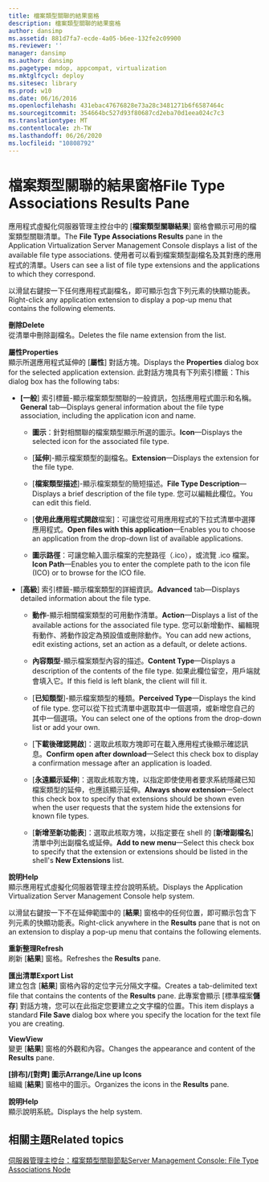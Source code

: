 ```yaml
---
title: 檔案類型關聯的結果窗格
description: 檔案類型關聯的結果窗格
author: dansimp
ms.assetid: 881d7fa7-ecde-4a05-b6ee-132fe2c09900
ms.reviewer: ''
manager: dansimp
ms.author: dansimp
ms.pagetype: mdop, appcompat, virtualization
ms.mktglfcycl: deploy
ms.sitesec: library
ms.prod: w10
ms.date: 06/16/2016
ms.openlocfilehash: 431ebac47676828e73a28c3481271b6f6587464c
ms.sourcegitcommit: 354664bc527d93f80687cd2eba70d1eea024c7c3
ms.translationtype: MT
ms.contentlocale: zh-TW
ms.lasthandoff: 06/26/2020
ms.locfileid: "10808792"
---
```

# <span data-ttu-id="c11cf-103">檔案類型關聯的結果窗格</span><span class="sxs-lookup"><span data-stu-id="c11cf-103">File Type Associations Results Pane</span></span>


<span data-ttu-id="c11cf-104">應用程式虛擬化伺服器管理主控台中的 [**檔案類型關聯結果**] 窗格會顯示可用的檔案類型關聯清單。</span><span class="sxs-lookup"><span data-stu-id="c11cf-104">The **File Type Associations Results** pane in the Application Virtualization Server Management Console displays a list of the available file type associations.</span></span> <span data-ttu-id="c11cf-105">使用者可以看到檔案類型副檔名及其對應的應用程式的清單。</span><span class="sxs-lookup"><span data-stu-id="c11cf-105">Users can see a list of file type extensions and the applications to which they correspond.</span></span>

<span data-ttu-id="c11cf-106">以滑鼠右鍵按一下任何應用程式副檔名，即可顯示包含下列元素的快顯功能表。</span><span class="sxs-lookup"><span data-stu-id="c11cf-106">Right-click any application extension to display a pop-up menu that contains the following elements.</span></span>

<a href="" id="delete"></a>**<span data-ttu-id="c11cf-107">刪除</span><span class="sxs-lookup"><span data-stu-id="c11cf-107">Delete</span></span>**  
<span data-ttu-id="c11cf-108">從清單中刪除副檔名。</span><span class="sxs-lookup"><span data-stu-id="c11cf-108">Deletes the file name extension from the list.</span></span>

<a href="" id="properties"></a>**<span data-ttu-id="c11cf-109">屬性</span><span class="sxs-lookup"><span data-stu-id="c11cf-109">Properties</span></span>**  
<span data-ttu-id="c11cf-110">顯示所選應用程式延伸的 [**屬性**] 對話方塊。</span><span class="sxs-lookup"><span data-stu-id="c11cf-110">Displays the **Properties** dialog box for the selected application extension.</span></span> <span data-ttu-id="c11cf-111">此對話方塊具有下列索引標籤：</span><span class="sxs-lookup"><span data-stu-id="c11cf-111">This dialog box has the following tabs:</span></span>

-   <span data-ttu-id="c11cf-112">**[一般**] 索引標籤-顯示檔案類型關聯的一般資訊，包括應用程式圖示和名稱。</span><span class="sxs-lookup"><span data-stu-id="c11cf-112">**General** tab—Displays general information about the file type association, including the application icon and name.</span></span>

    -   <span data-ttu-id="c11cf-113">**圖示**：針對相關聯的檔案類型顯示所選的圖示。</span><span class="sxs-lookup"><span data-stu-id="c11cf-113">**Icon**—Displays the selected icon for the associated file type.</span></span>

    -   <span data-ttu-id="c11cf-114">[**延伸**]-顯示檔案類型的副檔名。</span><span class="sxs-lookup"><span data-stu-id="c11cf-114">**Extension**—Displays the extension for the file type.</span></span>

    -   <span data-ttu-id="c11cf-115">[**檔案類型描述**]-顯示檔案類型的簡短描述。</span><span class="sxs-lookup"><span data-stu-id="c11cf-115">**File Type Description**—Displays a brief description of the file type.</span></span> <span data-ttu-id="c11cf-116">您可以編輯此欄位。</span><span class="sxs-lookup"><span data-stu-id="c11cf-116">You can edit this field.</span></span>

    -   <span data-ttu-id="c11cf-117">[**使用此應用程式開啟**檔案]：可讓您從可用應用程式的下拉式清單中選擇應用程式。</span><span class="sxs-lookup"><span data-stu-id="c11cf-117">**Open files with this application**—Enables you to choose an application from the drop-down list of available applications.</span></span>

    -   <span data-ttu-id="c11cf-118">**圖示路徑**：可讓您輸入圖示檔案的完整路徑（.ico），或流覽 .ico 檔案。</span><span class="sxs-lookup"><span data-stu-id="c11cf-118">**Icon Path**—Enables you to enter the complete path to the icon file (ICO) or to browse for the ICO file.</span></span>

-   <span data-ttu-id="c11cf-119">[**高級**] 索引標籤-顯示檔案類型的詳細資訊。</span><span class="sxs-lookup"><span data-stu-id="c11cf-119">**Advanced** tab—Displays detailed information about the file type.</span></span>

    -   <span data-ttu-id="c11cf-120">**動作**-顯示相關檔案類型的可用動作清單。</span><span class="sxs-lookup"><span data-stu-id="c11cf-120">**Action**—Displays a list of the available actions for the associated file type.</span></span> <span data-ttu-id="c11cf-121">您可以新增動作、編輯現有動作、將動作設定為預設值或刪除動作。</span><span class="sxs-lookup"><span data-stu-id="c11cf-121">You can add new actions, edit existing actions, set an action as a default, or delete actions.</span></span>

    -   <span data-ttu-id="c11cf-122">**內容類型**-顯示檔案類型內容的描述。</span><span class="sxs-lookup"><span data-stu-id="c11cf-122">**Content Type**—Displays a description of the contents of the file type.</span></span> <span data-ttu-id="c11cf-123">如果此欄位留空，用戶端就會填入它。</span><span class="sxs-lookup"><span data-stu-id="c11cf-123">If this field is left blank, the client will fill it.</span></span>

    -   <span data-ttu-id="c11cf-124">[**已知類型**]-顯示檔案類型的種類。</span><span class="sxs-lookup"><span data-stu-id="c11cf-124">**Perceived Type**—Displays the kind of file type.</span></span> <span data-ttu-id="c11cf-125">您可以從下拉式清單中選取其中一個選項，或新增您自己的其中一個選項。</span><span class="sxs-lookup"><span data-stu-id="c11cf-125">You can select one of the options from the drop-down list or add your own.</span></span>

    -   <span data-ttu-id="c11cf-126">[**下載後確認開啟**]：選取此核取方塊即可在載入應用程式後顯示確認訊息。</span><span class="sxs-lookup"><span data-stu-id="c11cf-126">**Confirm open after download**—Select this check box to display a confirmation message after an application is loaded.</span></span>

    -   <span data-ttu-id="c11cf-127">[**永遠顯示延伸**]：選取此核取方塊，以指定即使使用者要求系統隱藏已知檔案類型的延伸，也應該顯示延伸。</span><span class="sxs-lookup"><span data-stu-id="c11cf-127">**Always show extension**—Select this check box to specify that extensions should be shown even when the user requests that the system hide the extensions for known file types.</span></span>

    -   <span data-ttu-id="c11cf-128">[**新增至新功能表**]：選取此核取方塊，以指定要在 shell 的 [**新增副檔名**] 清單中列出副檔名或延伸。</span><span class="sxs-lookup"><span data-stu-id="c11cf-128">**Add to new menu**—Select this check box to specify that the extension or extensions should be listed in the shell's **New Extensions** list.</span></span>

<a href="" id="help"></a>**<span data-ttu-id="c11cf-129">說明</span><span class="sxs-lookup"><span data-stu-id="c11cf-129">Help</span></span>**  
<span data-ttu-id="c11cf-130">顯示應用程式虛擬化伺服器管理主控台說明系統。</span><span class="sxs-lookup"><span data-stu-id="c11cf-130">Displays the Application Virtualization Server Management Console help system.</span></span>

<span data-ttu-id="c11cf-131">以滑鼠右鍵按一下不在延伸範圍中的 [**結果**] 窗格中的任何位置，即可顯示包含下列元素的快顯功能表。</span><span class="sxs-lookup"><span data-stu-id="c11cf-131">Right-click anywhere in the **Results** pane that is not on an extension to display a pop-up menu that contains the following elements.</span></span>

<a href="" id="refresh"></a>**<span data-ttu-id="c11cf-132">重新整理</span><span class="sxs-lookup"><span data-stu-id="c11cf-132">Refresh</span></span>**  
<span data-ttu-id="c11cf-133">刷新 [**結果**] 窗格。</span><span class="sxs-lookup"><span data-stu-id="c11cf-133">Refreshes the **Results** pane.</span></span>

<a href="" id="export-list"></a>**<span data-ttu-id="c11cf-134">匯出清單</span><span class="sxs-lookup"><span data-stu-id="c11cf-134">Export List</span></span>**  
<span data-ttu-id="c11cf-135">建立包含 [**結果**] 窗格內容的定位字元分隔文字檔。</span><span class="sxs-lookup"><span data-stu-id="c11cf-135">Creates a tab-delimited text file that contains the contents of the **Results** pane.</span></span> <span data-ttu-id="c11cf-136">此專案會顯示 [標準檔案**儲存**] 對話方塊，您可以在此指定您要建立之文字檔的位置。</span><span class="sxs-lookup"><span data-stu-id="c11cf-136">This item displays a standard **File Save** dialog box where you specify the location for the text file you are creating.</span></span>

<a href="" id="view"></a>**<span data-ttu-id="c11cf-137">View</span><span class="sxs-lookup"><span data-stu-id="c11cf-137">View</span></span>**  
<span data-ttu-id="c11cf-138">變更 [**結果**] 窗格的外觀和內容。</span><span class="sxs-lookup"><span data-stu-id="c11cf-138">Changes the appearance and content of the **Results** pane.</span></span>

<a href="" id="arrange-line-up-icons"></a>**<span data-ttu-id="c11cf-139">[排布]/[對齊] 圖示</span><span class="sxs-lookup"><span data-stu-id="c11cf-139">Arrange/Line up Icons</span></span>**  
<span data-ttu-id="c11cf-140">組織 [**結果**] 窗格中的圖示。</span><span class="sxs-lookup"><span data-stu-id="c11cf-140">Organizes the icons in the **Results** pane.</span></span>

<a href="" id="help"></a>**<span data-ttu-id="c11cf-141">說明</span><span class="sxs-lookup"><span data-stu-id="c11cf-141">Help</span></span>**  
<span data-ttu-id="c11cf-142">顯示說明系統。</span><span class="sxs-lookup"><span data-stu-id="c11cf-142">Displays the help system.</span></span>

## <span data-ttu-id="c11cf-143">相關主題</span><span class="sxs-lookup"><span data-stu-id="c11cf-143">Related topics</span></span>


[<span data-ttu-id="c11cf-144">伺服器管理主控台：檔案類型關聯節點</span><span class="sxs-lookup"><span data-stu-id="c11cf-144">Server Management Console: File Type Associations Node</span></span>](server-management-console-file-type-associations-node.md)

 

 






